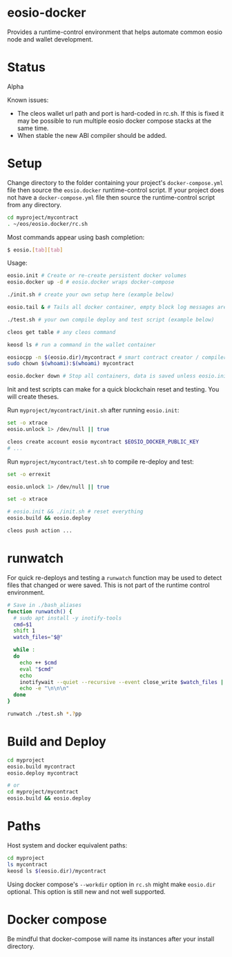 # eosio-docker

Provides a runtime-control environment that helps automate common eosio
node and wallet development.

# Status

Alpha

Known issues:

* The cleos wallet url path and port is hard-coded in rc.sh.  If this is fixed
it may be possible to run multiple eosio docker compose stacks at the same time.
* When stable the new ABI compiler should be added.

# Setup

Change directory to the folder containing your project's `docker-compose.yml` file
then source the `eosio.docker` runtime-control script.  If your project does not
have a `docker-compose.yml` file then source the runtime-control script from any
directory.

```bash
cd myproject/mycontract
. ~/eos/eosio.docker/rc.sh
```

Most commands appear using bash completion:
```bash
$ eosio.[tab][tab]
```

Usage:
```bash
eosio.init # Create or re-create persistent docker volumes
eosio.docker up -d # eosio.docker wraps docker-compose

./init.sh # create your own setup here (example below)

eosio.tail & # Tails all docker container, empty block log messages are hidden

./test.sh # your own compile deploy and test script (example below)

cleos get table # any cleos command

keosd ls # run a command in the wallet container

eosiocpp -n $(eosio.dir)/mycontract # smart contract creator / compiler
sudo chown $(whoami):$(whoami) mycontract

eosio.docker down # Stop all containers, data is saved unless eosio.init is called again
```

Init and test scripts can make for a quick blockchain reset and testing.  You
will create theses.

Run `myproject/mycontract/init.sh` after running `eosio.init`:
```bash
set -o xtrace
eosio.unlock 1> /dev/null || true

cleos create account eosio mycontract $EOSIO_DOCKER_PUBLIC_KEY
# ...
```

Run `myproject/mycontract/test.sh` to compile re-deploy and test:
```bash
set -o errexit

eosio.unlock 1> /dev/null || true

set -o xtrace

# eosio.init && ./init.sh # reset everything
eosio.build && eosio.deploy

cleos push action ...
```

# runwatch

For quick re-deploys and testing a `runwatch` function may be used to detect
files that changed or were saved.  This is not part of the runtime control environment.

```bash
# Save in ./bash_aliases
function runwatch() {
  # sudo apt install -y inotify-tools
  cmd=$1
  shift 1
  watch_files="$@"

  while :
  do
    echo ++ $cmd
    eval "$cmd"
    echo
    inotifywait --quiet --recursive --event close_write $watch_files || break
    echo -e "\n\n\n"
  done
}
```

```bash
runwatch ./test.sh *.?pp
```

# Build and Deploy

```bash
cd myproject
eosio.build mycontract
eosio.deploy mycontract

# or
cd myproject/mycontract
eosio.build && eosio.deploy
```

# Paths

Host system and docker equivalent paths:

```bash
cd myproject
ls mycontract
keosd ls $(eosio.dir)/mycontract
```

Using docker compose's `--workdir` option in `rc.sh` might make `eosio.dir`
optional.  This option is still new and not well supported.

# Docker compose

Be mindful that docker-compose will name its instances after your install
directory.
